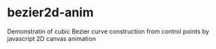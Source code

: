# bezier2d-anim
Demonstratin of cubic Bezier curve construction from control points by javascript 2D canvas animation 
